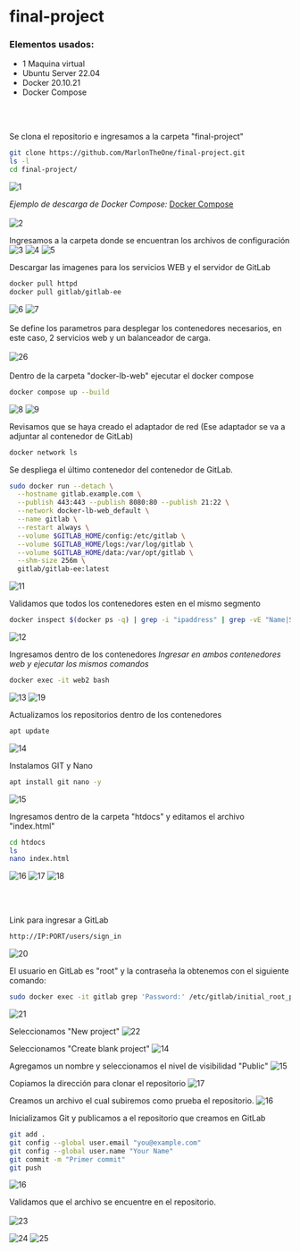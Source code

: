 # final-project

### Elementos usados:
- 1 Maquina virtual
- Ubuntu Server 22.04
- Docker 20.10.21
- Docker Compose

<br><br>

Se clona el repositorio e ingresamos a la carpeta "final-project"

```bash
git clone https://github.com/MarlonTheOne/final-project.git
ls -l
cd final-project/
```
![1](images/1.png)


*Ejemplo de descarga de Docker Compose:* [Docker Compose](https://www.digitalocean.com/community/tutorials/how-to-install-and-use-docker-compose-on-ubuntu-22-04)<br><br>
![2](images/dcompos.png)

Ingresamos a la carpeta donde se encuentran los archivos de configuración
![3](images/2.png)
![4](images/3.png)
![5](images/4.png)

Descargar las imagenes para los servicios WEB y el servidor de GitLab

```bash
docker pull httpd
docker pull gitlab/gitlab-ee
```
![6](images/5.png)
![7](images/6.png)
<br><br>
Se define los parametros para desplegar los contenedores necesarios, en este caso, 2 servicios web y un balanceador de carga.
<br><br>
![26](images/yml.png)
<br><br>
Dentro de la carpeta "docker-lb-web" ejecutar el docker compose
```bash
docker compose up --build
```
![8](images/7.png)
![9](images/8.png)

Revisamos que se haya creado el adaptador de red (Ese adaptador se va a adjuntar al contenedor de GitLab)
```bash
docker network ls
```

Se despliega el último contenedor del contenedor de GitLab.
```bash
sudo docker run --detach \
  --hostname gitlab.example.com \
  --publish 443:443 --publish 8080:80 --publish 21:22 \
  --network docker-lb-web_default \
  --name gitlab \
  --restart always \
  --volume $GITLAB_HOME/config:/etc/gitlab \
  --volume $GITLAB_HOME/logs:/var/log/gitlab \
  --volume $GITLAB_HOME/data:/var/opt/gitlab \
  --shm-size 256m \
  gitlab/gitlab-ee:latest
```
![11](images/10.png)

Validamos que todos los contenedores esten en el mismo segmento

```bash
docker inspect $(docker ps -q) | grep -i "ipaddress" | grep -vE "Name|Secondary"
```
![12](images/11.png)

Ingresamos dentro de los contenedores *Ingresar en ambos contenedores web y ejecutar los mismos comandos*
```bash
docker exec -it web2 bash
```
![13](images/12.png)
![19](images/18.png)

Actualizamos los repositorios dentro de los contenedores
```bash
apt update
```
![14](images/13.png)

Instalamos GIT y Nano
```bash
apt install git nano -y
```
![15](images/14.png)

Ingresamos dentro de la carpeta "htdocs" y editamos el archivo "index.html"
```bash
cd htdocs
ls
nano index.html
```
![16](images/15.png)
![17](images/16.png)
![18](images/17.png)

<br><br>

Link para ingresar a GitLab
```bash
http://IP:PORT/users/sign_in
```
![20](images/gitsrv1.png)

El usuario en GitLab es "root" y la contraseña la obtenemos con el siguiente comando:
```bash
sudo docker exec -it gitlab grep 'Password:' /etc/gitlab/initial_root_password
```
![21](images/19.png)

Seleccionamos "New project"
![22](images/gitsrv2.png)

Seleccionamos "Create blank project"
![14](images/gitsrv3.png)

Agregamos un nombre y seleccionamos el nivel de visibilidad "Public"
![15](images/gitsrv4.png)

Copiamos la dirección para clonar el repositorio
![17](images/gitsrv6.png)

Creamos un archivo el cual subiremos como prueba el repositorio.
![16](images/20.png)

Inicializamos Git y publicamos a el repositorio que creamos en GitLab
```bash
git add .
git config --global user.email "you@example.com"
git config --global user.name "Your Name"
git commit -m "Primer commit"
git push
```
![16](images/20.png)

Validamos que el archivo se encuentre en el repositorio.
<br><br>
![23](images/gitsrv7.png)

![24](images/LB1.png)
![25](images/LB2.png)

